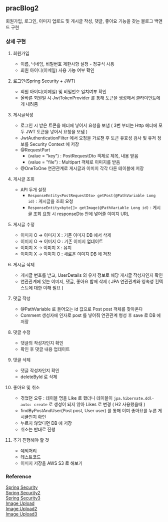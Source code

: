 ## pracBlog2
회원가입, 로그인, 이미지 업로드 및 게시글 작성, 댓글, 좋아요 기능을 갖는 블로그 백앤드 구현
### 상세 구현
1. 회원가입
   - 이름, 닉네임, 비밀번호 제한사항 설정 - 정규식 사용
   - 회원 아이디(이메일) 사용 가능 여부 확인
2. 로그인(Spring Security + JWT)
   - 회원 아이디(이메일) 및 비밀번호 일치여부 확인
   - 올바른 회원일 시 JwtTokenProvider 를 통해 토큰을 생성해서 클라이언트에게 내려줌
3. 게시글작성 
   - 로그인 시 받은 트콘을 헤더에 넣어서 요청을 보냄 ( 3번 부터는 Http 헤더에 모두 JWT 토큰을 넣어서 요청을 보냄 )
   - JwtAuthenticationFilter 에서 요청을 가로챈 후 토큰 유효성 검사 및 유저 정보를 Security Context 에 저장
   - @RequestPart
     - (value = "key") : PostRequestDto 객체로 제목, 내용 받음
     - (value = "file") : Multipart 객체로 이미지를 받음
   - @OneToOne 연관관계로 게시글과 이미지 각각 다른 테이블에 저장
4. 게시글 조회
   - API 두개 설정
     - ```ResponseEntity<PostRequestDto> getPost(@PathVariable Long id)``` : 게시글을 조회 요청
     - ```ResponseEntity<byte[]> getImage(@PathVariable Long id)``` : 게시글 조회 요청 시 responseDto 안에 넣어줄 이미지 URL
5. 게시글 수정
   - 이미지 O -> 이미지 X : 기존 이미지 DB 에서 삭제
   - 이미지 O -> 이미지 O : 기존 이미지 업데이트
   - 이미지 X -> 이미지 X : 유지
   - 이미지 X -> 이미지 O : 새로운 이미지 DB 에 저장
6. 게시글 삭제
   - 게시글 번호를 받고, UserDetails 의 유저 정보로 해당 게시글 작성자인지 확인
   - 연관관계에 있는 이미지, 댓글, 좋아요 함께 삭제 ( JPA 연관관계와 영속성 컨텍스트에 대한 이해 필요 )
7. 댓글 작성
   - @PathVariable 로 들어오는 id 값으로 Post post 객체를 찾아온다
   - Comment 생성자에 인자로 post 를 넣어줘 연관관계 형성 후 save 로 DB 에 저장
8. 댓글 수정
   - 댓글의 작성자인지 확인
   - 확인 후 댓글 내용 업데이트 
9. 댓글 삭제
   - 댓글 작성자인지 확인
   - deleteById 로 삭제
10. 좋아요 및 취소
    - 겪었던 오류 : 테이블 명을 Like 로 했더니 테이블이 ```jpa.hibernate.ddl-auto: create``` 로 생성이 되지 않아 Likes 로 변경 ( H2 사용했을때 )
    - findByPostAndUser(Post post, User user) 를 통해 이미 좋아요를 누른 게시글인지 확인
    - 누르지 않았다면 DB 에 저장
    - 취소는 반대로 진행

11. 추가 진행해야 할 것
    - 예외처리
    - 테스트코드
    - 이미지 저장을 AWS S3 로 해보기
### Reference
[Spring Security](https://webfirewood.tistory.com/115)  
[Spring Security2](https://www.tutorialspoint.com/spring_security/spring_security_quick_guide.htm)  
[Spring Security3](https://www.toptal.com/spring/spring-security-tutorial)  
[Image Upload](https://www.bezkoder.com/spring-boot-upload-file-database/)  
[Image Upload2](https://medium.com/jaehoon-techblog/simpleblog-%EA%B0%9C%EB%B0%9C-%EC%9D%BC%EC%A7%80-4-55a8d2a8604)  
[Image Upload3](https://eastflag.co.kr/fullstack/rest-with-spring/spring-rest_image/)